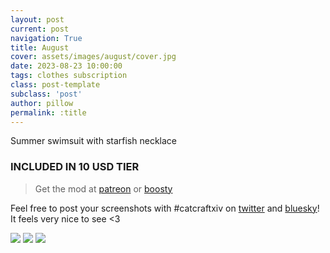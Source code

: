 ```yaml
---
layout: post
current: post
navigation: True
title: August
cover: assets/images/august/cover.jpg
date: 2023-08-23 10:00:00
tags: clothes subscription
class: post-template
subclass: 'post'
author: pillow
permalink: :title
---
```


Summer swimsuit with starfish necklace

### INCLUDED IN 10 USD TIER

> Get the mod at [patreon](https://www.patreon.com/posts/88258786) or [boosty](https://boosty.to/miaumori/posts/0f9df241-05be-46dc-9dec-145e662897d7?share=post_link)

Feel free to post your screenshots with #catcraftxiv on [twitter](https://x.com/hashtag/catcraftxiv?src=hashtag_click) and [bluesky](https://bsky.app/hashtag/catcraftxiv)! It feels very nice to see <3

<img src="/catalogue/assets/images/{{ page.title | downcase }}/ffxiv_dx11_2023-08-25_19-08-36.jpg"/>
<img src="/catalogue/assets/images/{{ page.title | downcase }}/ffxiv_dx11_2023-08-25_19-04-11.jpg"/>
<img src="/catalogue/assets/images/{{ page.title | downcase }}/cover.jpg"/>

